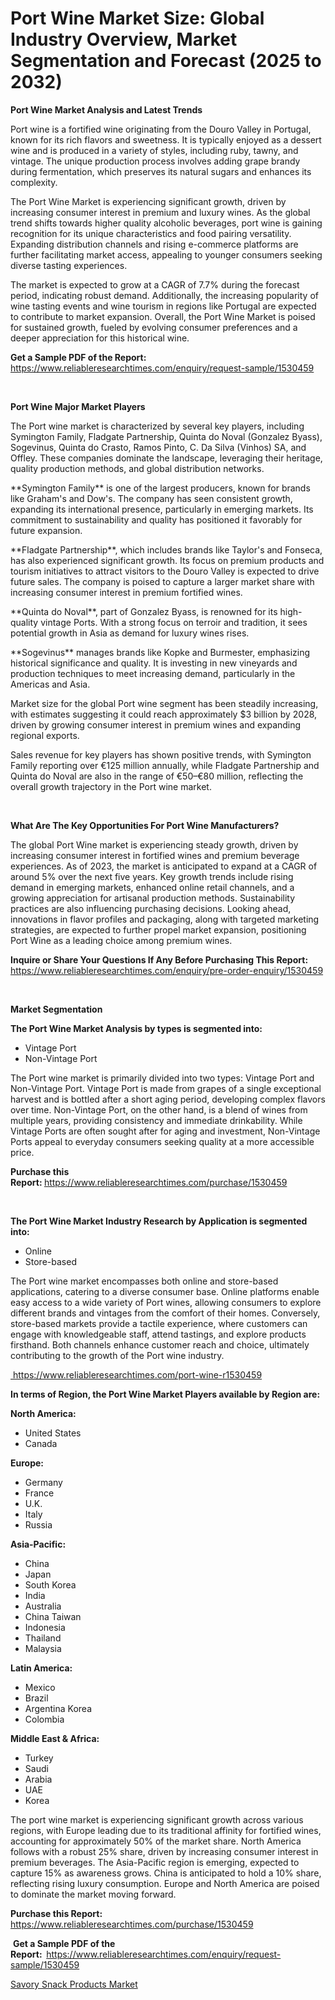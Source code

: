 <p><h1>Port Wine Market Size: Global Industry Overview, Market Segmentation and Forecast (2025 to 2032)</h1></p><p><strong>Port Wine Market Analysis and Latest Trends</strong></p>
<p><p>Port wine is a fortified wine originating from the Douro Valley in Portugal, known for its rich flavors and sweetness. It is typically enjoyed as a dessert wine and is produced in a variety of styles, including ruby, tawny, and vintage. The unique production process involves adding grape brandy during fermentation, which preserves its natural sugars and enhances its complexity.</p><p>The Port Wine Market is experiencing significant growth, driven by increasing consumer interest in premium and luxury wines. As the global trend shifts towards higher quality alcoholic beverages, port wine is gaining recognition for its unique characteristics and food pairing versatility. Expanding distribution channels and rising e-commerce platforms are further facilitating market access, appealing to younger consumers seeking diverse tasting experiences.</p><p>The market is expected to grow at a CAGR of 7.7% during the forecast period, indicating robust demand. Additionally, the increasing popularity of wine tasting events and wine tourism in regions like Portugal are expected to contribute to market expansion. Overall, the Port Wine Market is poised for sustained growth, fueled by evolving consumer preferences and a deeper appreciation for this historical wine.</p></p>
<p><strong>Get a Sample PDF of the Report:&nbsp;</strong> <a href="https://www.reliableresearchtimes.com/enquiry/request-sample/1530459?utm_campaign=2308&utm_medium=2&utm_source=Github&utm_content=ia&utm_term=14022025&utm_id=port-wine">https://www.reliableresearchtimes.com/enquiry/request-sample/1530459</a></p>
<p>&nbsp;</p>
<p><strong>Port Wine Major Market Players</strong></p>
<p><p>The Port wine market is characterized by several key players, including Symington Family, Fladgate Partnership, Quinta do Noval (Gonzalez Byass), Sogevinus, Quinta do Crasto, Ramos Pinto, C. Da Silva (Vinhos) SA, and Offley. These companies dominate the landscape, leveraging their heritage, quality production methods, and global distribution networks.</p><p>**Symington Family** is one of the largest producers, known for brands like Graham's and Dow's. The company has seen consistent growth, expanding its international presence, particularly in emerging markets. Its commitment to sustainability and quality has positioned it favorably for future expansion.</p><p>**Fladgate Partnership**, which includes brands like Taylor's and Fonseca, has also experienced significant growth. Its focus on premium products and tourism initiatives to attract visitors to the Douro Valley is expected to drive future sales. The company is poised to capture a larger market share with increasing consumer interest in premium fortified wines.</p><p>**Quinta do Noval**, part of Gonzalez Byass, is renowned for its high-quality vintage Ports. With a strong focus on terroir and tradition, it sees potential growth in Asia as demand for luxury wines rises.</p><p>**Sogevinus** manages brands like Kopke and Burmester, emphasizing historical significance and quality. It is investing in new vineyards and production techniques to meet increasing demand, particularly in the Americas and Asia.</p><p>Market size for the global Port wine segment has been steadily increasing, with estimates suggesting it could reach approximately $3 billion by 2028, driven by growing consumer interest in premium wines and expanding regional exports.</p><p>Sales revenue for key players has shown positive trends, with Symington Family reporting over €125 million annually, while Fladgate Partnership and Quinta do Noval are also in the range of €50–€80 million, reflecting the overall growth trajectory in the Port wine market.</p></p>
<p>&nbsp;</p>
<p><strong>What Are The Key Opportunities For Port Wine Manufacturers?</strong></p>
<p><p>The global Port Wine market is experiencing steady growth, driven by increasing consumer interest in fortified wines and premium beverage experiences. As of 2023, the market is anticipated to expand at a CAGR of around 5% over the next five years. Key growth trends include rising demand in emerging markets, enhanced online retail channels, and a growing appreciation for artisanal production methods. Sustainability practices are also influencing purchasing decisions. Looking ahead, innovations in flavor profiles and packaging, along with targeted marketing strategies, are expected to further propel market expansion, positioning Port Wine as a leading choice among premium wines.</p></p>
<p><strong>Inquire or Share Your Questions If Any Before Purchasing This Report:</strong> <a href="https://www.reliableresearchtimes.com/enquiry/pre-order-enquiry/1530459?utm_campaign=2308&utm_medium=2&utm_source=Github&utm_content=ia&utm_term=14022025&utm_id=port-wine">https://www.reliableresearchtimes.com/enquiry/pre-order-enquiry/1530459</a></p>
<p>&nbsp;</p>
<p><strong>Market Segmentation</strong></p>
<p><strong>The Port Wine Market Analysis by types is segmented into:</strong></p>
<p><ul><li>Vintage Port</li><li>Non-Vintage Port</li></ul></p>
<p><p>The Port wine market is primarily divided into two types: Vintage Port and Non-Vintage Port. Vintage Port is made from grapes of a single exceptional harvest and is bottled after a short aging period, developing complex flavors over time. Non-Vintage Port, on the other hand, is a blend of wines from multiple years, providing consistency and immediate drinkability. While Vintage Ports are often sought after for aging and investment, Non-Vintage Ports appeal to everyday consumers seeking quality at a more accessible price.</p></p>
<p><strong>Purchase this Report:&nbsp;</strong><a href="https://www.reliableresearchtimes.com/purchase/1530459?utm_campaign=2308&utm_medium=2&utm_source=Github&utm_content=ia&utm_term=14022025&utm_id=port-wine">https://www.reliableresearchtimes.com/purchase/1530459</a></p>
<p>&nbsp;</p>
<p><strong>The Port Wine Market Industry Research by Application is segmented into:</strong></p>
<p><ul><li>Online</li><li>Store-based</li></ul></p>
<p><p>The Port wine market encompasses both online and store-based applications, catering to a diverse consumer base. Online platforms enable easy access to a wide variety of Port wines, allowing consumers to explore different brands and vintages from the comfort of their homes. Conversely, store-based markets provide a tactile experience, where customers can engage with knowledgeable staff, attend tastings, and explore products firsthand. Both channels enhance customer reach and choice, ultimately contributing to the growth of the Port wine industry.</p></p>
<p><a href="https://www.reliableresearchtimes.com/port-wine-r1530459?utm_campaign=2308&utm_medium=2&utm_source=Github&utm_content=ia&utm_term=14022025&utm_id=port-wine">&nbsp;https://www.reliableresearchtimes.com/port-wine-r1530459</a></p>
<p><strong>In terms of Region, the Port Wine Market Players available by Region are:</strong></p>
<p>
    <p> <strong> North America: </strong>
        <ul>
            <li>United States</li>
            <li>Canada</li>
        </ul>
        </p> 
    <p> <strong> Europe: </strong>
        <ul>
            <li>Germany</li>
            <li>France</li>
            <li>U.K.</li>
            <li>Italy</li>
            <li>Russia</li>
        </ul>
        </p> 
    <p> <strong> Asia-Pacific: </strong>
        <ul>
            <li>China</li>
            <li>Japan</li>
            <li>South Korea</li>
            <li>India</li>
            <li>Australia</li>
            <li>China Taiwan</li>
            <li>Indonesia</li>
            <li>Thailand</li>
            <li>Malaysia</li>
        </ul>
        </p> 
    <p> <strong> Latin America: </strong>
        <ul>
            <li>Mexico</li>
            <li>Brazil</li>
            <li>Argentina Korea</li>
            <li>Colombia</li>
        </ul>
        </p> 
    <p> <strong> Middle East & Africa: </strong>
        <ul>
            <li>Turkey</li>
            <li>Saudi</li>
            <li>Arabia</li>
            <li>UAE</li>
            <li>Korea</li>
        </ul>
    </p>
    </p>
<p><p>The port wine market is experiencing significant growth across various regions, with Europe leading due to its traditional affinity for fortified wines, accounting for approximately 50% of the market share. North America follows with a robust 25% share, driven by increasing consumer interest in premium beverages. The Asia-Pacific region is emerging, expected to capture 15% as awareness grows. China is anticipated to hold a 10% share, reflecting rising luxury consumption. Europe and North America are poised to dominate the market moving forward.</p></p>
<p><strong>Purchase this Report: </strong><a href="https://www.reliableresearchtimes.com/purchase/1530459?utm_campaign=2308&utm_medium=2&utm_source=Github&utm_content=ia&utm_term=14022025&utm_id=port-wine">https://www.reliableresearchtimes.com/purchase/1530459</a></p>
<p>&nbsp;<strong>Get a Sample PDF of the Report:&nbsp;&nbsp;</strong><a href="https://www.reliableresearchtimes.com/enquiry/request-sample/1530459?utm_campaign=2308&utm_medium=2&utm_source=Github&utm_content=ia&utm_term=14022025&utm_id=port-wine">https://www.reliableresearchtimes.com/enquiry/request-sample/1530459</a></p>
<p><strong></strong></p>
<p><p><a href="https://github.com/domoniqueluoma76/Market-Research-Report-List-1/blob/main/savory-snack-products-market.md?utm_campaign=2308&utm_medium=2&utm_source=Github&utm_content=ia&utm_term=14022025&utm_id=port-wine">Savory Snack Products Market</a></p></p>